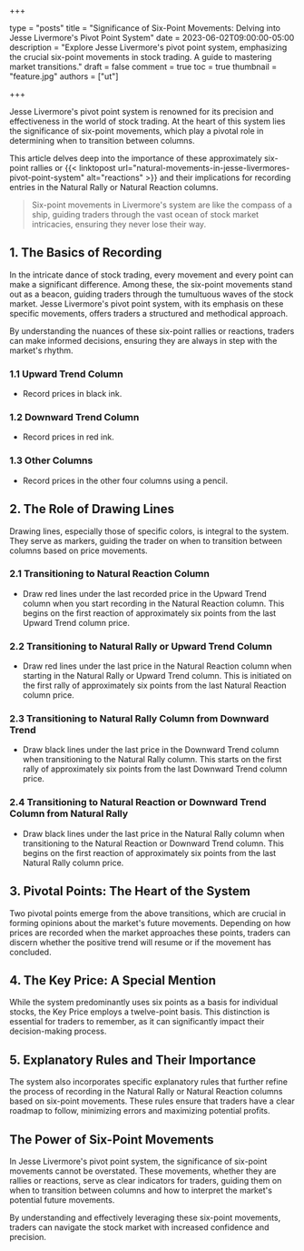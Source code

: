 +++

type = "posts"
title = "Significance of Six-Point Movements: Delving into Jesse Livermore's Pivot Point System"
date = 2023-06-02T09:00:00-05:00
description = "Explore Jesse Livermore's pivot point system, emphasizing the crucial six-point movements in stock trading. A guide to mastering market transitions."
draft = false
comment = true
toc = true
thumbnail = "feature.jpg"
authors = ["ut"]

+++

Jesse Livermore's pivot point system is renowned for its precision and effectiveness in the world of stock trading. At the heart of this system lies the significance of six-point movements, which play a pivotal role in determining when to transition between columns.

This article delves deep into the importance of these approximately six-point rallies or {{< linktopost url="natural-movements-in-jesse-livermores-pivot-point-system" alt="reactions" >}} and their implications for recording entries in the Natural Rally or Natural Reaction columns.

> Six-point movements in Livermore's system are like the compass of a ship, guiding traders through the vast ocean of stock market intricacies, ensuring they never lose their way.

## 1. The Basics of Recording
In the intricate dance of stock trading, every movement and every point can make a significant difference. Among these, the six-point movements stand out as a beacon, guiding traders through the tumultuous waves of the stock market. Jesse Livermore's pivot point system, with its emphasis on these specific movements, offers traders a structured and methodical approach.

By understanding the nuances of these six-point rallies or reactions, traders can make informed decisions, ensuring they are always in step with the market's rhythm.
### 1.1 Upward Trend Column
 - Record prices in black ink.
### 1.2 Downward Trend Column
 - Record prices in red ink.
### 1.3 Other Columns
 - Record prices in the other four columns using a pencil.

## 2. The Role of Drawing Lines
Drawing lines, especially those of specific colors, is integral to the system. They serve as markers, guiding the trader on when to transition between columns based on price movements.
### 2.1 Transitioning to Natural Reaction Column
 - Draw red lines under the last recorded price in the Upward Trend column when you start recording in the Natural Reaction column. This begins on the first reaction of approximately six points from the last Upward Trend column price.
### 2.2 Transitioning to Natural Rally or Upward Trend Column
 - Draw red lines under the last price in the Natural Reaction column when starting in the Natural Rally or Upward Trend column. This is initiated on the first rally of approximately six points from the last Natural Reaction column price.
### 2.3 Transitioning to Natural Rally Column from Downward Trend
 - Draw black lines under the last price in the Downward Trend column when transitioning to the Natural Rally column. This starts on the first rally of approximately six points from the last Downward Trend column price.
### 2.4 Transitioning to Natural Reaction or Downward Trend Column from Natural Rally
 - Draw black lines under the last price in the Natural Rally column when transitioning to the Natural Reaction or Downward Trend column. This begins on the first reaction of approximately six points from the last Natural Rally column price.

## 3. Pivotal Points: The Heart of the System
Two pivotal points emerge from the above transitions, which are crucial in forming opinions about the market's future movements. Depending on how prices are recorded when the market approaches these points, traders can discern whether the positive trend will resume or if the movement has concluded.

## 4. The Key Price: A Special Mention
While the system predominantly uses six points as a basis for individual stocks, the Key Price employs a twelve-point basis. This distinction is essential for traders to remember, as it can significantly impact their decision-making process.

## 5. Explanatory Rules and Their Importance
The system also incorporates specific explanatory rules that further refine the process of recording in the Natural Rally or Natural Reaction columns based on six-point movements. These rules ensure that traders have a clear roadmap to follow, minimizing errors and maximizing potential profits.

## The Power of Six-Point Movements
In Jesse Livermore's pivot point system, the significance of six-point movements cannot be overstated. These movements, whether they are rallies or reactions, serve as clear indicators for traders, guiding them on when to transition between columns and how to interpret the market's potential future movements.

By understanding and effectively leveraging these six-point movements, traders can navigate the stock market with increased confidence and precision.
